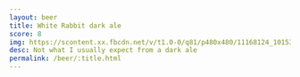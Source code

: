 ```yaml
---
layout: beer
title: White Rabbit dark ale
score: 8
img: https://scontent.xx.fbcdn.net/v/t1.0-0/q81/p480x480/11168124_10153268299693745_7328518567704258929_n.jpg?oh=1ce63f4edf8ec148f2381324fbfc8c32&oe=5884C469
desc: Not what I usually expect from a dark ale
permalink: /beer/:title.html
---
```

